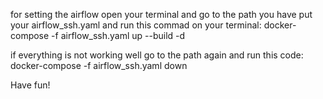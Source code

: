 for setting the airflow open your terminal and go to the path you have put your airflow_ssh.yaml and run this commad on your terminal: 
docker-compose -f airflow_ssh.yaml up --build -d

if everything is not working well go to the path again and run this code:
docker-compose -f airflow_ssh.yaml down


Have fun!
